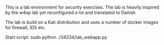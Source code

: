 This is a lab environment for security exercises. The lab is heavily inspired by the w4sp lab yet reconfigured a lot and translated to Danish

The lab is build on a Kali distribution and uses a number of docker images for firewall, IDS etc.

Start script: 
sudo python ./34334/lab_webapp.py


